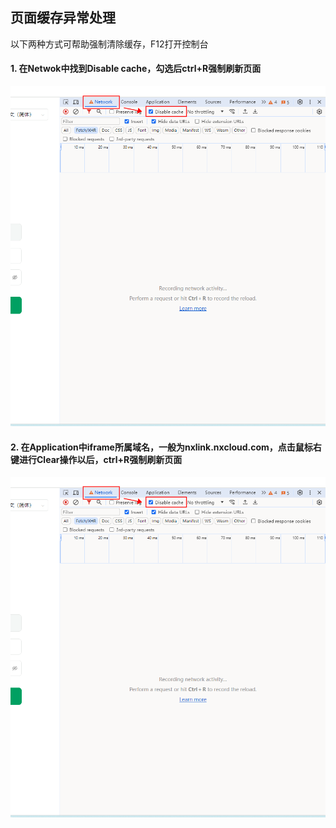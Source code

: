 ## 页面缓存异常处理

以下两种方式可帮助强制清除缓存，F12打开控制台

#### 1. 在Netwok中找到Disable cache，勾选后ctrl+R强制刷新页面

![method](./img/method1.png)


#### 2. 在Application中iframe所属域名，一般为nxlink.nxcloud.com，点击鼠标右键进行Clear操作以后，ctrl+R强制刷新页面

![method](./img/method1.png)
